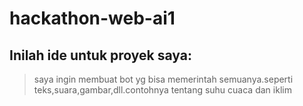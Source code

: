 # hackathon-web-ai1

## Inilah ide untuk proyek saya:
>saya ingin membuat bot yg bisa memerintah semuanya.seperti teks,suara,gambar,dll.contohnya tentang suhu cuaca dan iklim

